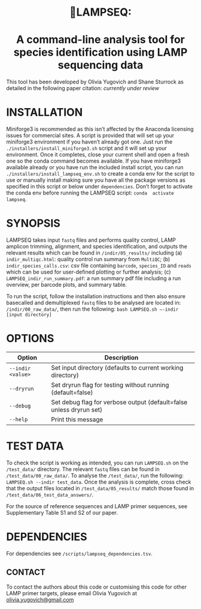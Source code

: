 <h1 align="center">🧬LAMPSEQ:</h1> <h1 align="center">A command-line analysis tool for species identification using  LAMP 
sequencing data</h1>

This tool has been developed by Olivia Yugovich and Shane Sturrock as detailed in the following paper citation: *currently under review*

# INSTALLATION
Miniforge3 is recommended as this isn’t affected by the Anaconda licensing issues for commercial 
sites. A script is provided that will set up your miniforge3 environment if you haven’t already got 
one. Just run the `./installers/install_miniforge3.sh` script and it will set up your environment. 
Once it completes, close your current shell and open a fresh one so the conda command becomes 
available. If you have miniforge3 available already or you have run the included install script, you 
can run `./installers/install_lampseq_env.sh` to create a conda env for the script to use or manually 
install making sure you have all the package versions as specified in this script or below under 
`dependencies`. Don’t forget to activate the conda env before running the LAMPSEQ script: `conda 
activate lampseq`.

# SYNOPSIS
LAMPSEQ takes input `fastq` files and performs quality control, LAMP amplicon trimming, alignment, and 
species identification, and outputs the relevant results which can be found in `/indir/05_results/` 
including (a) `indir_multiqc.html`: quality control run summary from `MultiQC`; (b) 
`indir_species_calls.csv`: csv file containing `barcode`, `species_ID` and `reads` which can be used 
for user-defined plotting or further analysis; (c) `LAMPSEQ_indir_run_summary.pdf`: a run summary pdf 
file including a run overview, per barcode plots, and summary table. 

To run the script, follow the installation instructions and then also ensure basecalled and demultiplexed `fastq` files to be 
analysed are located in: `/indir/00_raw_data/`, then run the following: `bash LAMPSEQ.sh –-indir 
[input directory]`

# OPTIONS
<table> <colgroup> <col style="width: 22%" /> <col style="width: 77%" /> </colgroup> <thead> <tr 
class="header"> <th>Option</th> <th>Description</th> </tr> </thead> <tbody> <tr class="odd"> 
<td><code>--indir &lt;value&gt;</code></td> <td>Set input directory (defaults to current working 
directory)</td> </tr> <tr class="even"> <td><code>--dryrun</code></td> <td>Set dryrun flag for testing 
without running (default=false)</td> </tr> <tr class="odd"> <td><code>--debug</code></td> <td>Set 
debug flag for verbose output (default=false unless dryrun set)</td> </tr> <tr class="even"> 
<td><code>--help</code></td> <td>Print this message</td> </tr> </tbody> </table>

# TEST DATA
To check the script is working as intended, you can run `LAMPSEQ.sh` on the `/test_data/` directory. 
The relevant `fastq` files can be found in `/test_data/00_raw_data/`. To analyse the `/test_data/`, 
run the following: `LAMPSEQ.sh --indir test_data`. Once the analysis is complete, cross check that the 
output files located in `/test_data/05_results/` match those found in 
`/test_data/06_test_data_answers/`. 

For the source of reference sequences and LAMP primer sequences, see Supplementary Table S1 and S2 of our paper.

# DEPENDENCIES
For dependencies see `/scripts/lampseq_dependencies.tsv`.

## CONTACT
To contact the authors about this code or customising this code for other LAMP primer targets, please email Olivia Yugovich at olivia.yugovich@gmail.com

